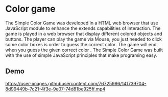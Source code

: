 
#  Color game 
The Simple Color Game was developed in a HTML web browser that use JavaScript module to enhance the extends capabilities of interaction. The game is played in a web browser that display different colored objects and buttons. The player can play the game via Mouse, you just needed to click some color boxes is order to guess the correct color. The game will end when you guess the given correct color . The Simple Color Game was built with the use of simple JavaScript principles that make programing easy.
## Demo
https://user-images.githubusercontent.com/76725996/141739704-8d99449b-7c21-4f3e-9e07-74d81be925ff.mp4

